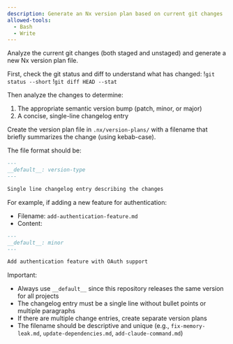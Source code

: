 ```yaml
---
description: Generate an Nx version plan based on current git changes
allowed-tools:
  - Bash
  - Write
---
```


Analyze the current git changes (both staged and unstaged) and generate a new Nx version plan file.

First, check the git status and diff to understand what has changed:
!`git status --short`
!`git diff HEAD --stat`

Then analyze the changes to determine:
1. The appropriate semantic version bump (patch, minor, or major)
2. A concise, single-line changelog entry

Create the version plan file in `.nx/version-plans/` with a filename that briefly summarizes the change (using kebab-case).

The file format should be:
```markdown
---
__default__: version-type
---

Single line changelog entry describing the changes
```

For example, if adding a new feature for authentication:
- Filename: `add-authentication-feature.md`
- Content:
```markdown
---
__default__: minor
---

Add authentication feature with OAuth support
```

Important:
- Always use `__default__` since this repository releases the same version for all projects
- The changelog entry must be a single line without bullet points or multiple paragraphs
- If there are multiple change entries, create separate version plans
- The filename should be descriptive and unique (e.g., `fix-memory-leak.md`, `update-dependencies.md`, `add-claude-command.md`)
